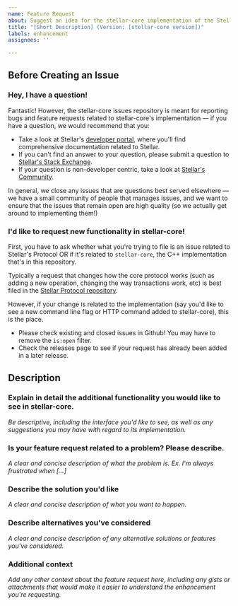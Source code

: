 ```yaml
---
name: Feature Request
about: Suggest an idea for the stellar-core implementation of the Stellar Protocol
title: "[Short Description] (Version: [stellar-core version])"
labels: enhancement
assignees: ''

---
```


## Before Creating an Issue

### Hey, I have a question!

Fantastic! However, the stellar-core issues repository is meant for reporting bugs and feature
requests related to stellar-core's implementation — if you have a question, we would recommend that
you:

* Take a look at Stellar's [developer portal][1], where you'll find comprehensive documentation
  related to Stellar.
* If you can't find an answer to your question, please submit a question to [Stellar's Stack
  Exchange][2].
* If your question is non-developer centric, take a look at [Stellar's Community][3].

In general, we close any issues that are questions best served elsewhere — we have a small
community of people that manages issues, and we want to ensure that the issues that remain open are
high quality (so we actually get around to implementing them!)

[1]: https://www.stellar.org/developers/
[2]: https://stellar.stackexchange.com/
[3]: https://www.stellar.org/community

### I'd like to request new functionality in stellar-core!

First, you have to ask whether what you're trying to file is an issue related to Stellar's Protocol
OR if it's related to `stellar-core`, the C++ implementation that's in this repository.

Typically a request that changes how the core protocol works (such as adding a new operation,
changing the way transactions work, etc) is best filed in the [Stellar Protocol repository][4].

However, if your change is related to the implementation (say you'd like to see a new command line
flag or HTTP command added to stellar-core), this is the place.

* Please check existing and closed issues in Github! You may have to remove the `is:open` filter.
* Check the releases page to see if your request has already been added in a later release.

[4]: https://github.com/stellar/stellar-protocol/issues

## Description
### Explain in detail the additional functionality you would like to see in stellar-core.

*Be descriptive, including the interface you'd like to see, as well as any suggestions you may have
with regard to its implementation.*

### Is your feature request related to a problem? Please describe.
*A clear and concise description of what the problem is. Ex. I'm always frustrated when [...]*

### Describe the solution you'd like
*A clear and concise description of what you want to happen.*

### Describe alternatives you've considered
*A clear and concise description of any alternative solutions or features you've considered.*

### Additional context
*Add any other context about the feature request here, including any gists or attachments that would make it easier to understand the enhancement you're requesting.*
